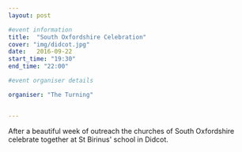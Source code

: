 ```yaml
---
layout: post

#event information
title:  "South Oxfordshire Celebration"
cover: "img/didcot.jpg"
date:   2016-09-22
start_time: "19:30"
end_time: "22:00"

#event organiser details

organiser: "The Turning"


---
```


After a beautiful week of outreach the churches of South Oxfordshire celebrate together at St Birinus' school in Didcot.
